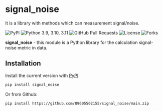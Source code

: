 # signal_noise
It is a library with methods which can measurement signal/noise. 

![PyPI](https://img.shields.io/pypi/v/signal_noise?color=orange) ![Python 3.9, 3.10, 3.11](https://img.shields.io/pypi/pyversions/signal_noise?color=blueviolet) ![GitHub Pull Requests](https://img.shields.io/github/issues-pr/89605502155/signal_noise?color=blueviolet) ![License](https://img.shields.io/pypi/l/signal_noise?color=blueviolet) ![Forks](https://img.shields.io/github/forks/89605502155/signal_noise?style=social)

**signal_noise** - this module is a Python library for the calculation signal-noise metric in data.

## Installation

Install the current version with [PyPI](https://pypi.org/project/):

```bash
pip install signal_noise
```

Or from Github:
```bash
pip install https://github.com/89605502155/signal_noise/main.zip
```
